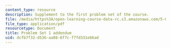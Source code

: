 ```yaml
---
content_type: resource
description: Supplement to the first problem set of the course.
file: /media/https%3A/open-learning-course-data-rc.s3.amazonaws.com/5-04-principles-of-inorganic-chemistry-ii-fall-2008/dcfb7f32d536aa086f7cf7fd331eb6ad_5_04_f08_ps1_pt2.pdf
file_type: application/pdf
resourcetype: Document
title: Problem Set 1 addendum
uid: dcfb7f32-d536-aa08-6f7c-f7fd331eb6ad
---
```

